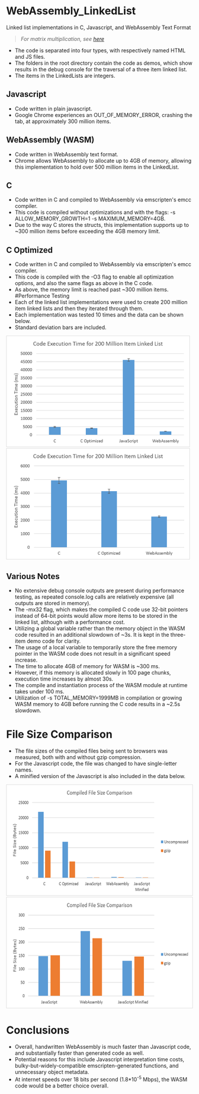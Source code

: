 # WebAssembly_LinkedList
Linked list implementations in C, Javascript, and WebAssembly Text Format

> _For matrix multiplication, see [here](https://github.com/Dx724/WebAssembly_Matrices)_

- The code is separated into four types, with respectively named HTML and JS files.
- The folders in the root directory contain the code as demos, which show results in the debug console for the traversal of a three item linked list.
- The items in the LinkedLists are integers.
## Javascript
- Code written in plain javascript.
- Google Chrome experiences an OUT_OF_MEMORY_ERROR, crashing the tab, at approximately 300 million items.
## WebAssembly (WASM)
- Code written in WebAssembly text format.
- Chrome allows WebAssembly to allocate up to 4GB of memory, allowing this implementation to hold over 500 million items in the LinkedList.
## C
- Code written in C and compiled to WebAssembly via emscripten's emcc compiler.
- This code is compiled without optimizations and with the flags: -s ALLOW_MEMORY_GROWTH=1 -s MAXIMUM_MEMORY=4GB.
- Due to the way C stores the structs, this implementation supports up to ~300 million items before exceeding the 4GB memory limit.
## C Optimized
- Code written in C and compiled to WebAssembly via emscripten's emcc compiler.
- This code is compiled with the -O3 flag to enable all optimization options, and also the same flags as above in the C code.
- As above, the memory limit is reached past ~300 million items.
#Performance Testing
- Each of the linked list implementations were used to create 200 million item linked lists and then they iterated through them.
- Each implementation was tested 10 times and the data can be shown below.
- Standard deviation bars are included.

<img src="performance_testing/chart1.png" alt="All 4 Performance Comparison" height="300px"/>
<img src="performance_testing/chart2.png" alt="Javascript-Excluded Performance Comparison" height="300px"/>

## Various Notes
- No extensive debug console outputs are present during performance testing, as repeated console.log calls are relatively expensive (all outputs are stored in memory).
- The -mx32 flag, which makes the compiled C code use 32-bit pointers instead of 64-bit points would allow more items to be stored in the linked list, although with a performance cost.
- Utilizing a global variable rather than the memory object in the WASM code resulted in an additional slowdown of ~3s. It is kept in the three-item demo code for clarity.
- The usage of a local variable to temporarily store the free memory pointer in the WASM code does not result in a significant speed increase.
- The time to allocate 4GB of memory for WASM is ~300 ms.
- However, if this memory is allocated slowly in 100 page chunks, execution time increases by almost 30s.
- The compile and instantiation process of the WASM module at runtime takes under 100 ms.
- Utilization of -s TOTAL_MEMORY=1999MB in compilation or growing WASM memory to 4GB before running the C code results in a ~2.5s slowdown.

# File Size Comparison
- The file sizes of the compiled files being sent to browsers was measured, both with and without gzip compression.
- For the Javascript code, the file was changed to have single-letter names.
- A minified version of the Javascript is also included in the data below.

<img src="file_sizes/chart1.png" alt="All 5 File Size Comparison" height="300px"/>
<img src="file_sizes/chart2.png" alt="C-Excluded File Size Comparison" height="300px"/>

# Conclusions
- Overall, handwritten WebAssembly is much faster than Javascript code, and substantially faster than generated code as well.
- Potential reasons for this include Javascript interpretation time costs, bulky-but-widely-compatible emscripten-generated functions, and unnecessary object metadata.
- At internet speeds over 18 bits per second (1.8\*10<sup>-5</sup> Mbps), the WASM code would be a better choice overall.

